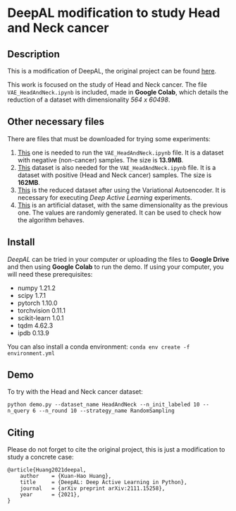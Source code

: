 # DeepAL modification to study Head and Neck cancer

## Description
This is a modification of DeepAL, the original project can be found [here](https://github.com/ej0cl6/deep-active-learning).

This work is focused on the study of Head and Neck cancer. The file ```VAE_HeadAndNeck.ipynb``` is included, made in **Google Colab**, which details the
reduction of a dataset with dimensionality *564 x 60498*.

## Other necessary files
There are files that must be downloaded for trying some experiments:
1. [This](https://drive.google.com/file/d/1mBbC-spuR0JACDrIhL-ZJt-8KcijC4x9/view?usp=sharing) one is needed to run the ```VAE_HeadAndNeck.ipynb``` file. It is a dataset with negative (non-cancer) samples. The size is **13.9MB**.
2. [This](https://drive.google.com/file/d/1G93TilBkH7n4Gj83gjXTIKNghdOA_mFJ/view?usp=sharing) dataset is also needed for the ```VAE_HeadAndNeck.ipynb``` file. It is a dataset with positive (Head and Neck cancer) samples. The size is **162MB**.
3. [This](https://drive.google.com/file/d/1-3MtkhbSpSBe16_cyh50vJJQ1qlQyFZZ/view?usp=sharing) is the reduced dataset after using the Variational Autoencoder. It is necessary for executing *Deep Active Learning* experiments.
4. [This](https://drive.google.com/file/d/1XSXfeDr0givI04xVi3ankXvlyS3akYy6/view?usp=sharing) is an artificial dataset, with the same dimensionality as the previous one. The values are randomly generated. It can be used to check how the
algorithm behaves.

## Install
*DeepAL* can be tried in your computer or uploading the files to **Google Drive** and then using **Google Colab** to run the demo. If using your computer, you will
need these prerequisites:
- numpy 1.21.2
- scipy 1.7.1
- pytorch 1.10.0
- torchvision 0.11.1
- scikit-learn 1.0.1
- tqdm 4.62.3
- ipdb 0.13.9

You can also install a conda environment:
```conda env create -f environment.yml```

## Demo
To try with the Head and Neck cancer dataset:

```python demo.py --dataset_name HeadAndNeck --n_init_labeled 10 --n_query 6 --n_round 10 --strategy_name RandomSampling```

## Citing
Please do not forget to cite the original project, this is just a modification to study a concrete case:

```
@article{Huang2021deepal,
    author    = {Kuan-Hao Huang},
    title     = {DeepAL: Deep Active Learning in Python},
    journal   = {arXiv preprint arXiv:2111.15258},
    year      = {2021},
}
```
